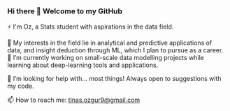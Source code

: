 ### Hi there 👋 Welcome to my GitHub

⚡ I'm Oz, a Stats student with aspirations in the data field. 

🌱 My interests in the field lie in analytical and predictive applications of data, and insight deduction through ML, which I plan to pursue as a career.
🔭 I’m currently working on small-scale data modelling projects while learning about deep-learning tools and applications.

🤔 I’m looking for help with... most things! Always open to suggestions with my code.

📫 How to reach me: tinas.ozgur9@gmail.com

<!--
**otinas/otinas** is a ✨ _special_ ✨ repository because its `README.md` (this file) appears on your GitHub profile.

Here are some ideas to get you started:

- 🔭 I’m currently working on ...
- 🌱 I’m currently learning ...
- 👯 I’m looking to collaborate on ...
- 🤔 I’m looking for help with ...
- 💬 Ask me about ...
- 📫 How to reach me: ...
- 😄 Pronouns: ...
- ⚡ Fun fact: ...
-->
